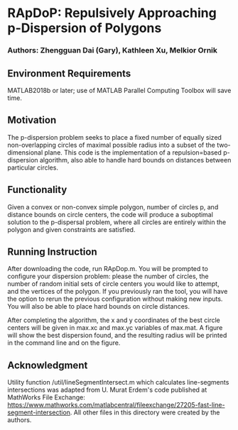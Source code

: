 # RApDoP: Repulsively Approaching p-Dispersion of Polygons

### Authors: Zhengguan Dai (Gary), Kathleen Xu, Melkior Ornik

## Environment Requirements
MATLAB2018b or later; use of MATLAB Parallel Computing Toolbox will save time.

## Motivation
The p-dispersion problem seeks to place a fixed number of equally sized non-overlapping circles of maximal possible radius into a subset of the two-dimensional plane. This code is the implementation of a repulsion=based p-dispersion algorithm, also able to handle hard bounds on distances between particular circles. 
## Functionality
Given a convex or non-convex simple polygon, number of circles p, and distance bounds on circle centers, the code will produce a suboptimal solution to the p-dispersal problem, where all circles are entirely within the polygon and given constraints are satisfied.
## Running Instruction
After downloading the code, run RApDop.m. You will be prompted to configure your dispersion problem: please the number of circles, the number of random initial sets of circle centers you would like to attempt, and the vertices of the polygon. If you previously ran the tool, you will have the option to rerun the previous configuration without making new inputs. You will also be able to place hard bounds on circle distances.

After completing the algorithm, the x and y coordinates of the best circle centers will be given in max.xc and max.yc variables of max.mat. A figure will show the best dispersion found, and the resulting radius will be printed in the command line and on the figure.

## Acknowledgment
Utility function /util/lineSegmentIntersect.m which calculates line-segments intersections was adapted from U. Murat Erdem's code published at MathWorks File Exchange: https://www.mathworks.com/matlabcentral/fileexchange/27205-fast-line-segment-intersection. All other files in this directory were created by the authors.
